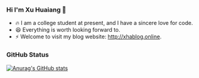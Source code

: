 ### Hi I'm Xu Huaiang 👋
- 🔥 I am a college student at present, and I have a sincere love for code.
- 😆 Everything is worth looking forward to. 
- ⚡ Welcome to visit my blog website: http://xhablog.online.

### GitHub Status
[![Anurag's GitHub stats](https://github-readme-stats.vercel.app/api?username=sunwebgo)](https://github.com/anuraghazra/github-readme-stats)
